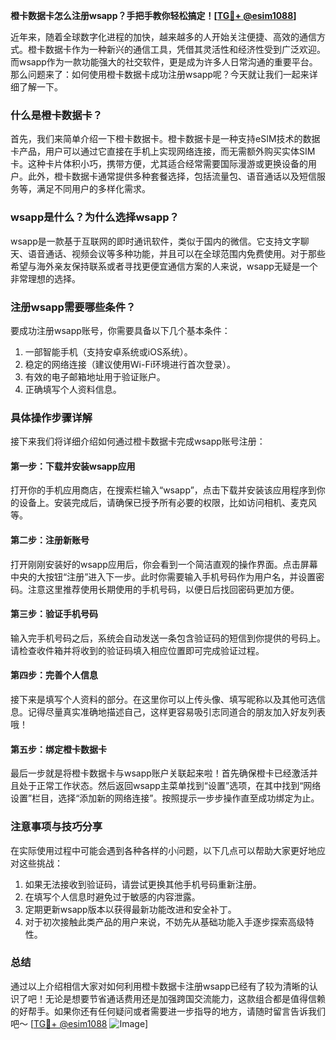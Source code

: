 **橙卡数据卡怎么注册wsapp？手把手教你轻松搞定！[[TG💪+ @esim1088](https://t.me/s/esim1088)]**

近年来，随着全球数字化进程的加快，越来越多的人开始关注便捷、高效的通信方式。橙卡数据卡作为一种新兴的通信工具，凭借其灵活性和经济性受到广泛欢迎。而wsapp作为一款功能强大的社交软件，更是成为许多人日常沟通的重要平台。那么问题来了：如何使用橙卡数据卡成功注册wsapp呢？今天就让我们一起来详细了解一下。

### 什么是橙卡数据卡？

首先，我们来简单介绍一下橙卡数据卡。橙卡数据卡是一种支持eSIM技术的数据卡产品，用户可以通过它直接在手机上实现网络连接，而无需额外购买实体SIM卡。这种卡片体积小巧，携带方便，尤其适合经常需要国际漫游或更换设备的用户。此外，橙卡数据卡通常提供多种套餐选择，包括流量包、语音通话以及短信服务等，满足不同用户的多样化需求。

### wsapp是什么？为什么选择wsapp？

wsapp是一款基于互联网的即时通讯软件，类似于国内的微信。它支持文字聊天、语音通话、视频会议等多种功能，并且可以在全球范围内免费使用。对于那些希望与海外亲友保持联系或者寻找更便宜通信方案的人来说，wsapp无疑是一个非常理想的选择。

### 注册wsapp需要哪些条件？

要成功注册wsapp账号，你需要具备以下几个基本条件：
1. 一部智能手机（支持安卓系统或iOS系统）。
2. 稳定的网络连接（建议使用Wi-Fi环境进行首次登录）。
3. 有效的电子邮箱地址用于验证账户。
4. 正确填写个人资料信息。

### 具体操作步骤详解

接下来我们将详细介绍如何通过橙卡数据卡完成wsapp账号注册：

#### 第一步：下载并安装wsapp应用
打开你的手机应用商店，在搜索栏输入“wsapp”，点击下载并安装该应用程序到你的设备上。安装完成后，请确保已授予所有必要的权限，比如访问相机、麦克风等。

#### 第二步：注册新账号
打开刚刚安装好的wsapp应用后，你会看到一个简洁直观的操作界面。点击屏幕中央的大按钮“注册”进入下一步。此时你需要输入手机号码作为用户名，并设置密码。注意这里推荐使用长期使用的手机号码，以便日后找回密码更加方便。

#### 第三步：验证手机号码
输入完手机号码之后，系统会自动发送一条包含验证码的短信到你提供的号码上。请检查收件箱并将收到的验证码填入相应位置即可完成验证过程。

#### 第四步：完善个人信息
接下来是填写个人资料的部分。在这里你可以上传头像、填写昵称以及其他可选信息。记得尽量真实准确地描述自己，这样更容易吸引志同道合的朋友加入好友列表哦！

#### 第五步：绑定橙卡数据卡
最后一步就是将橙卡数据卡与wsapp账户关联起来啦！首先确保橙卡已经激活并且处于正常工作状态。然后返回wsapp主菜单找到“设置”选项，在其中找到“网络设置”栏目，选择“添加新的网络连接”。按照提示一步步操作直至成功绑定为止。

### 注意事项与技巧分享

在实际使用过程中可能会遇到各种各样的小问题，以下几点可以帮助大家更好地应对这些挑战：
1. 如果无法接收到验证码，请尝试更换其他手机号码重新注册。
2. 在填写个人信息时避免过于敏感的内容泄露。
3. 定期更新wsapp版本以获得最新功能改进和安全补丁。
4. 对于初次接触此类产品的用户来说，不妨先从基础功能入手逐步探索高级特性。

### 总结

通过以上介绍相信大家对如何利用橙卡数据卡注册wsapp已经有了较为清晰的认识了吧！无论是想要节省通话费用还是加强跨国交流能力，这款组合都是值得信赖的好帮手。如果你还有任何疑问或者需要进一步指导的地方，请随时留言告诉我们吧～ [[TG💪+ @esim1088](https://t.me/s/esim1088) ![Image](https://i.postimg.cc/4NQfJmqS/Snipaste-2025-05-13-00-14-12.png)]